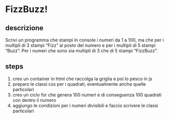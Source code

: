 FizzBuzz!
===
## descrizione
Scrivi un programma che stampi in console i numeri da 1 a 100,
ma che per i multipli di 3 stampi “Fizz” al posto del numero e per i multipli di 5 stampi “Buzz”.
Per i numeri che sono sia multipli di 3 che di 5 stampi “FizzBuzz”.




## steps
1. creo un container in html che raccolga la griglia e poi lo pesco in js
2. preparo le classi css per i quadrati, eventualmente anche quelle particolari
3. creo un ciclo for che genera 100 numeri e di conseguenza 100 quadrati con dentro il numero
4. aggiungo le condizioni per i numeri divisibili e faccio scrivere le classi particolari

